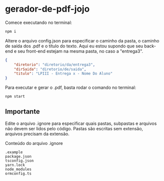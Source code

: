 # gerador-de-pdf-jojo

Comece executando no terminal:

```sh
npm i
```

Altere o arquivo config.json para especificar o caminho da pasta, o caminho de saída dos .pdf e o título do texto.
Aqui eu estou supondo que seu back-end e seu front-end estejam na mesma pasta, no caso a "entrega3".

```json
{
    "diretorio": "diretorio/da/entrega3",
    "dirSaida": "diretorio/de/saida",
    "titulo": "LPIII - Entrega x - Nome Do Aluno"
}
```

Para executar e gerar o .pdf, basta rodar o comando no terminal:

```sh
npm start
```
 ## Importante

 Edite o arquivo .ignore para especificar quais pastas, subpastas e arquivos não devem ser lidos pelo código. Pastas são escritas sem extensão, arquivos precisam da extensão.

Conteúdo do arquivo .ignore
 ```
.example
package.json
tsconfig.json
yarn.lock
node_modules
ormconfig.ts
 ```